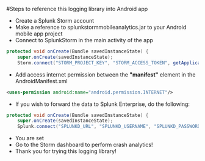 #Steps to reference this logging library into Android app
- Create a Splunk Storm account
- Make a reference to splunkstormmobileanalytics.jar to your Android mobile app project
- Connect to SplunkStorm in the main activity of the app

```java
protected void onCreate(Bundle savedInstanceState) {
    super.onCreate(savedInstanceState);
    Storm.connect("STORM_PROJECT_KEY", "STORM_ACCESS_TOKEN", getApplicationContext());
```

- Add access internet permission between the **"manifest"** element in the AndroidManifest.xml

```xml
<uses-permission android:name="android.permission.INTERNET"/>
```

- If you wish to forward the data to Splunk Enterprise, do the following:

```java
protected void onCreate(Bundle savedInstanceState) {
    super.onCreate(savedInstanceState);
    Splunk.connect("SPLUNKD_URL", "SPLUNKD_USERNAME", "SPLUNKD_PASSWORD", getApplicationContext());
```

- You are set
- Go to the Storm dashboard to perform crash analytics!
- Thank you for trying this logging library!

